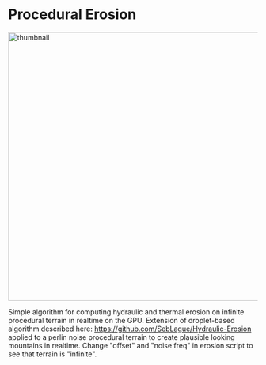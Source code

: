 # Procedural Erosion

<img width="544" alt="thumbnail" src="https://user-images.githubusercontent.com/7034703/210037389-2cb3f869-6f3d-453a-98d8-5ad61770ae07.PNG">

Simple algorithm for computing hydraulic and thermal erosion on infinite procedural terrain in realtime on the GPU. Extension of droplet-based algorithm described here: https://github.com/SebLague/Hydraulic-Erosion applied to a perlin noise procedural terrain to create plausible looking mountains in realtime. Change "offset" and "noise freq" in erosion script to see that terrain is "infinite".

